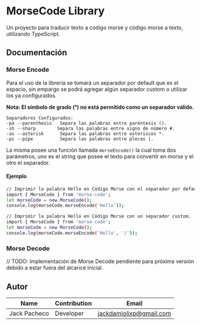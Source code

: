 # MorseCode Library
  Un proyecto para traducir texto a código morse y código morse a texto, utilizando TypeScript.

## Documentación
### Morse Encode
  Para el uso de la librería se tomará un separador por default que es el espacio, sin empargo se podrá agregar algún separador custom o utilizar los ya configurados.

  **Nota: El símbolo de grado (°) no está permitido como un separador válido.**

    Separadores Configurados:
    -pa --parenthesis   Separa las palabras entre paréntesis ().
    -sh --sharp        Separa las palabras entre signo de número #.
    -as --asterisk      Separa las palabras entre asteriscos *.
    -pi --pipe          Separa las palabras entre plecas |.

La misma posee una función llamada `morseEncode()` la cual toma dos parámetros, uno es el string que posee el texto para convertir en morse y el otro el separador.
  #### Ejemplo
  ````sh
  // Imprimir la palabra Hello en Código Morse con el separador por default.
  import { MorseCode } from 'morse-code';
  let morseCode = new MorseCode();
  console.log(morseCode.morseEncode('Hello'));

  // Imprimir la palabra Hello en Código Morse con un separador custom.
  import { MorseCode } from 'morse-code';
  let morseCode = new MorseCode();
  console.log(morseCode.morseEncode('Hello', '/'));
  ````

### Morse Decode
// TODO: Implementación de Morse Decode pendiente para próxima versión debido a estar fuera del alcance inicial.


## Autor
| Name                 |  Contribution   |  Email                        |
|----------------------|-----------------|-------------------------------|
| Jack Pacheco         |  Developer      |  jackdamiolixp@gmail.com      |